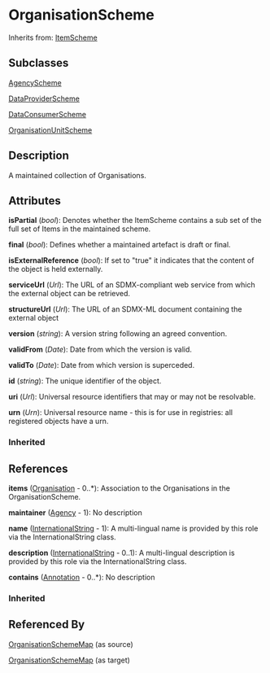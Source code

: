 
# OrganisationScheme

Inherits from: [ItemScheme](../Base/ItemScheme.md)

## Subclasses

[AgencyScheme](AgencyScheme.md)

[DataProviderScheme](DataProviderScheme.md)

[DataConsumerScheme](DataConsumerScheme.md)

[OrganisationUnitScheme](OrganisationUnitScheme.md)



## Description

A maintained collection of Organisations.


## Attributes

**isPartial** (*bool*): Denotes whether the ItemScheme contains a sub set of the full set of Items in the maintained scheme.

**final** (*bool*): Defines whether a maintained artefact is draft or final.

**isExternalReference** (*bool*): If set to "true" it indicates that the content of the object is held externally.

**serviceUrl** (*Url*): The URL of an SDMX-compliant web service from which the external object can be retrieved.

**structureUrl** (*Url*): The URL of an SDMX-ML document containing the external object

**version** (*string*): A version string following an agreed convention.

**validFrom** (*Date*): Date from which the version is valid.

**validTo** (*Date*): Date from which version is superceded.

**id** (*string*): The unique identifier of the object.

**uri** (*Url*): Universal resource identifiers that may or may not be resolvable.

**urn** (*Urn*): Universal resource name - this is for use in registries: all registered objects have a urn.

### Inherited



## References

**items** ([Organisation](Organisation.md) - 0..*): Association to the Organisations in the OrganisationScheme.

**maintainer** ([Agency](Agency.md) - 1): No description

**name** ([InternationalString](../Base/InternationalString.md) - 1): A multi-lingual name is provided by this role via the InternationalString class.

**description** ([InternationalString](../Base/InternationalString.md) - 0..1): A multi-lingual description is provided by this role via the InternationalString class.

**contains** ([Annotation](../Base/Annotation.md) - 0..*): No description

### Inherited



## Referenced By

[OrganisationSchemeMap](../ItemSchemeMaps/OrganisationSchemeMap.md) (as source)

[OrganisationSchemeMap](../ItemSchemeMaps/OrganisationSchemeMap.md) (as target)


